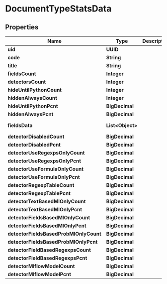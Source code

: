 

# DocumentTypeStatsData


## Properties

| Name | Type | Description | Notes |
|------------ | ------------- | ------------- | -------------|
|**uid** | **UUID** |  |  |
|**code** | **String** |  |  |
|**title** | **String** |  |  |
|**fieldsCount** | **Integer** |  |  |
|**detectorsCount** | **Integer** |  |  |
|**hideUntilPythonCount** | **Integer** |  |  |
|**hiddenAlwaysCount** | **Integer** |  |  |
|**hideUntilPythonPcnt** | **BigDecimal** |  |  |
|**hiddenAlwaysPcnt** | **BigDecimal** |  |  |
|**fieldsData** | **List&lt;Object&gt;** |  |  [optional] [readonly] |
|**detectorDisabledCount** | **BigDecimal** |  |  |
|**detectorDisabledPcnt** | **BigDecimal** |  |  |
|**detectorUseRegexpsOnlyCount** | **BigDecimal** |  |  |
|**detectorUseRegexpsOnlyPcnt** | **BigDecimal** |  |  |
|**detectorUseFormulaOnlyCount** | **BigDecimal** |  |  |
|**detectorUseFormulaOnlyPcnt** | **BigDecimal** |  |  |
|**detectorRegexpTableCount** | **BigDecimal** |  |  |
|**detectorRegexpTablePcnt** | **BigDecimal** |  |  |
|**detectorTextBasedMlOnlyCount** | **BigDecimal** |  |  |
|**detectorTextBasedMlOnlyPcnt** | **BigDecimal** |  |  |
|**detectorFieldsBasedMlOnlyCount** | **BigDecimal** |  |  |
|**detectorFieldsBasedMlOnlyPcnt** | **BigDecimal** |  |  |
|**detectorFieldsBasedProbMlOnlyCount** | **BigDecimal** |  |  |
|**detectorFieldsBasedProbMlOnlyPcnt** | **BigDecimal** |  |  |
|**detectorFieldBasedRegexpsCount** | **BigDecimal** |  |  |
|**detectorFieldBasedRegexpsPcnt** | **BigDecimal** |  |  |
|**detectorMlflowModelCount** | **BigDecimal** |  |  |
|**detectorMlflowModelPcnt** | **BigDecimal** |  |  |



